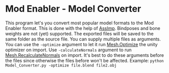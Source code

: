 # Mod Enabler - Model Converter

This program let's you convert most popular model formats to the Mod Enabler format. This is done with the help of [AssImp](http://www.assimp.org/).
Bindposes and bone weights are not (yet) supported. The exported files will be saved to the same folder as the source file. You can supply multiple files as arguments. You can use the `-optimize` argument to let it run [Mesh.Optimize](https://docs.unity3d.com/ScriptReference/Mesh.Optimize.html) the unity optimizer on import. Use `-calculateNormals` argument to run [Mesh.RecalculateNormals](https://docs.unity3d.com/ScriptReference/Mesh.RecalculateNormals.html) on import. 
It's best to do these arguments before the files since otherwise the files before won't be affected. Example: `python Model_Converter.py -optimize file.blend file2.obj`
